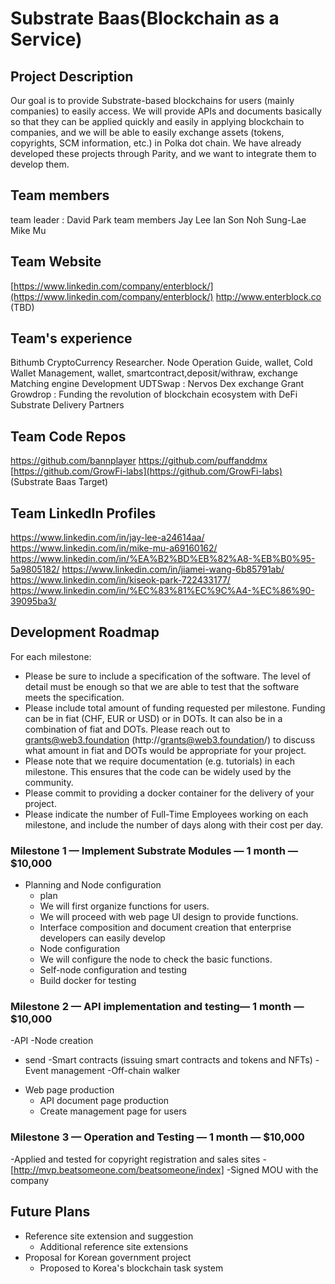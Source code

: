 # Substrate Baas(Blockchain as a Service)

## Project Description
Our goal is to provide Substrate-based blockchains for users (mainly companies) to easily access.
We will provide APIs and documents basically so that they can be applied quickly and easily in applying blockchain to companies, and we will be able to easily exchange assets (tokens, copyrights, SCM information, etc.) in Polka dot chain.
We have already developed these projects through Parity, and we want to integrate them to develop them.

## Team members
team leader : David Park
team members 
 Jay Lee
 Ian Son
 Noh Sung-Lae
 Mike Mu

## Team Website 
[https://www.linkedin.com/company/enterblock/](https://www.linkedin.com/company/enterblock/)
http://www.enterblock.co (TBD)


## Team's experience
Bithumb CryptoCurrency Researcher. Node Operation Guide, wallet, Cold Wallet Management, wallet, smartcontract,deposit/withraw, exchange Matching engine Development
UDTSwap : Nervos Dex exchange Grant
Growdrop : Funding the revolution of blockchain ecosystem with DeFi
Substrate Delivery Partners

## Team Code Repos
https://github.com/bannplayer
https://github.com/puffanddmx 
[https://github.com/GrowFi-labs](https://github.com/GrowFi-labs)
(Substrate Baas Target)


## Team LinkedIn Profiles
https://www.linkedin.com/in/jay-lee-a24614aa/
https://www.linkedin.com/in/mike-mu-a69160162/
https://www.linkedin.com/in/%EA%B2%BD%EB%82%A8-%EB%B0%95-5a9805182/
https://www.linkedin.com/in/jiamei-wang-6b85791ab/
https://www.linkedin.com/in/kiseok-park-722433177/
https://www.linkedin.com/in/%EC%83%81%EC%9C%A4-%EC%86%90-39095ba3/

## Development Roadmap

For each milestone:
* Please be sure to include a specification of the software. The level of detail must be enough so that we are able to test that the software meets the specification.
* Please include total amount of funding requested per milestone. Funding can be in fiat (CHF, EUR or USD) or in DOTs. It can also be in a combination of fiat and DOTs. Please reach out to grants@web3.foundation (http://grants@web3.foundation/) to discuss what amount in fiat and DOTs would be appropriate for your project.
* Please note that we require documentation (e.g. tutorials) in each milestone. This ensures that the code can be widely used by the community.
* Please commit to providing a docker container for the delivery of your project. 
* Please indicate the number of Full-Time Employees working on each milestone, and include the number of days along with their cost per day.

### Milestone 1 — Implement Substrate Modules — 1 month — $10,000
* Planning and Node configuration
  * plan
   * We will first organize functions for users.
   * We will proceed with web page UI design to provide functions.
   * Interface composition and document creation that enterprise developers can easily develop
  * Node configuration
   * We will configure the node to check the basic functions.
   * Self-node configuration and testing
   * Build docker for testing

### Milestone 2 —  API implementation and testing— 1 month — $10,000

-API
-Node creation
- send
-Smart contracts (issuing smart contracts and tokens and NFTs)
-Event management
-Off-chain walker
 
* Web page production
  * API document page production
  * Create management page for users


### Milestone 3 — Operation and Testing — 1 month — $10,000

-Applied and tested for copyright registration and sales sites
   -[http://mvp.beatsomeone.com/beatsomeone/index]
   -Signed MOU with the company

## Future Plans
* Reference site extension and suggestion
  * Additional reference site extensions
* Proposal for Korean government project
  * Proposed to Korea's blockchain task system
